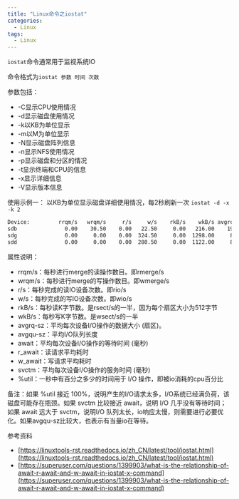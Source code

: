 ```yaml
---
title: "Linux命令之iostat"
categories:
  - Linux
tags:
  - Linux
---
```


`iostat`命令通常用于监视系统IO

<!--more-->

命令格式为`iostat 参数 时间 次数`

参数包括：
- -C显示CPU使用情况
- -d显示磁盘使用情况
- -k以KB为单位显示
- -m以M为单位显示
- -N显示磁盘阵列信息
- -n显示NFS使用情况
- -p显示磁盘和分区的情况
- -t显示终端和CPU的信息
- -x显示详细信息
- -V显示版本信息

使用示例一：
以KB为单位显示磁盘详细使用情况，每2秒刷新一次
`iostat -d -x -k 2`
```bash
Device:         rrqm/s   wrqm/s     r/s     w/s    rkB/s    wkB/s avgrq-sz avgqu-sz   await r_await w_await  svctm  %util
sdb               0.00    30.50    0.00   22.50     0.00   216.00    19.20     0.00    0.07    0.00    0.07   0.29   0.65
sdg               0.00     0.00    0.00  324.50     0.00  1298.00     8.00     0.35    1.33    0.00    1.33   1.67  54.25
sdd               0.00     0.00    0.00  280.50     0.00  1122.00     8.00     0.26    1.20    0.00    1.20   1.54  43.10
```
属性说明：
- rrqm/s：每秒进行merge的读操作数目。即rmerge/s
- wrqm/s：每秒进行merge的写操作数目。即wmerge/s
- r/s：每秒完成的读IO设备次数。即rio/s
- w/s：每秒完成的写IO设备次数。即wio/s
- rkB/s：每秒读K字节数。是rsect/s的一半，因为每个扇区大小为512字节
- wkB/s：每秒写K字节数。是wsect/s的一半
- avgrq-sz：平均每次设备I/O操作的数据大小 (扇区)。
- avgqu-sz：平均I/O队列长度
- await：平均每次设备I/O操作的等待时间 (毫秒)
- r_await：读请求平均耗时
- w_await：写请求平均耗时
- svctm：平均每次设备I/O操作的服务时间 (毫秒)
- %util：一秒中有百分之多少的时间用于 I/O 操作，即被io消耗的cpu百分比

备注：如果 %util 接近 100%，说明产生的I/O请求太多，I/O系统已经满负荷，该磁盘可能存在瓶颈。如果 svctm 比较接近 await，说明 I/O 几乎没有等待时间；如果 await 远大于 svctm，说明I/O 队列太长，io响应太慢，则需要进行必要优化。如果avgqu-sz比较大，也表示有当量io在等待。

参考资料
- [https://linuxtools-rst.readthedocs.io/zh_CN/latest/tool/iostat.html](https://linuxtools-rst.readthedocs.io/zh_CN/latest/tool/iostat.html)
- [https://superuser.com/questions/1399903/what-is-the-relationship-of-await-r-await-and-w-await-in-iostat-x-command](https://superuser.com/questions/1399903/what-is-the-relationship-of-await-r-await-and-w-await-in-iostat-x-command)